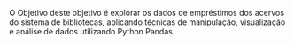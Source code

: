 O Objetivo deste objetivo é explorar os dados de empréstimos dos acervos do sistema de bibliotecas, aplicando técnicas de manipulação, visualização e análise de dados utilizando Python Pandas.
